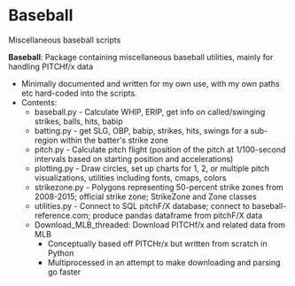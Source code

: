 # Baseball
Miscellaneous baseball scripts

**Baseball**: Package containing miscellaneous baseball utilities, mainly for handling PITCHf/x data

* Minimally documented and written for my own use, with my own paths etc hard-coded into the scripts.
* Contents: 
  * baseball.py - Calculate WHIP, ERIP, get info on called/swinging strikes, balls, hits, babip
  * batting.py  - get SLG, OBP, babip, strikes, hits, swings for a sub-region within the batter's strike zone
  * pitch.py - Calculate pitch flight (position of the pitch at 1/100-second intervals based on starting position and accelerations)
  * plotting.py - Draw circles, set up charts for 1, 2, or multiple pitch visualizations, utilities including fonts, cmaps, colors
  * strikezone.py - Polygons representing 50-percent strike zones from 2008-2015; official strike zone; StrikeZone and Zone classes
  * utilities.py - Connect to SQL pitchF/X database; connect to baseball-reference.com; produce pandas dataframe from pitchF/X data
  * Download_MLB_threaded: Download PITCHf/x and related data from MLB 
    * Conceptually based off PITCHr/x but written from scratch in Python
    * Multiprocessed in an attempt to make downloading and parsing go faster
